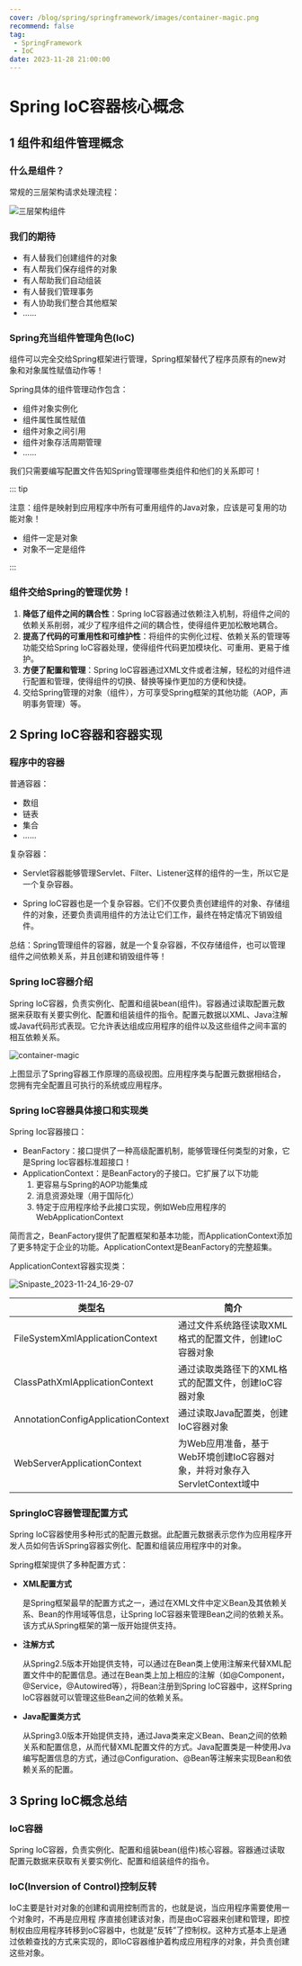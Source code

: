 ```yaml
---
cover: /blog/spring/springframework/images/container-magic.png
recommend: false
tag:
 - SpringFramework
 - IoC
date: 2023-11-28 21:00:00
---
```


# Spring IoC容器核心概念
## 1 组件和组件管理概念

### 什么是组件？

常规的三层架构请求处理流程：

![三层架构组件](./images/三层架构组件.jpg)

### 我们的期待

- 有人替我们创建组件的对象
- 有人帮我们保存组件的对象
- 有人帮助我们自动组装
- 有人替我们管理事务
- 有人协助我们整合其他框架
- ......

### Spring充当组件管理角色(IoC)

组件可以完全交给Spring框架进行管理，Spring框架替代了程序员原有的new对象和对象属性赋值动作等！

Spring具体的组件管理动作包含：

- 组件对象实例化
- 组件属性属性赋值
- 组件对象之间引用
- 组件对象存活周期管理
- ......

我们只需要编写配置文件告知Spring管理哪些类组件和他们的关系即可！

::: tip

注意：组件是映射到应用程序中所有可重用组件的Java对象，应该是可复用的功能对象！

- 组件一定是对象
- 对象不一定是组件

:::

### 组件交给Spring的管理优势！

1. **降低了组件之间的耦合性**：Spring loC容器通过依赖注入机制，将组件之间的依赖关系削弱，减少了程序组件之间的耦合性，使得组件更加松散地耦合。
2. **提高了代码的可重用性和可维护性**：将组件的实例化过程、依赖关系的管理等功能交给Spring loC容器处理，使得组件代码更加模块化、可重用、更易于维护。
3. **方便了配置和管理**：Spring loC容器通过XML文件或者注解，轻松的对组件进行配置和管理，使得组件的切换、替换等操作更加的方便和快捷。
4. 交给Spring管理的对象（组件），方可享受Spring框架的其他功能（AOP，声明事务管理）等。

## 2 Spring loC容器和容器实现

### 程序中的容器

普通容器：

- 数组
- 链表
- 集合
- ......

复杂容器：

- Servlet容器能够管理Servlet、Filter、Listener这样的组件的一生，所以它是一个复杂容器。

- Spring loC容器也是一个复杂容器。它们不仅要负责创建组件的对象、存储组件的对象，还要负责调用组件的方法让它们工作，最终在特定情况下销毁组件。

总结：Spring管理组件的容器，就是一个复杂容器，不仅存储组件，也可以管理组件之间依赖关系，并且创建和销毁组件等！

### Spring loC容器介绍

Spring loC容器，负责实例化、配置和组装bean(组件)。容器通过读取配置元数据来获取有关要实例化、配置和组装组件的指令。配置元数据以XML、Java注解或Java代码形式表现。它允许表达组成应用程序的组件以及这些组件之间丰富的相互依赖关系。

![container-magic](./images/container-magic.png)

上图显示了Spring容器工作原理的高级视图。应用程序类与配置元数据相结合，您拥有完全配置且可执行的系统或应用程序。

### Spring IoC容器具体接口和实现类

Spring Ioc容器接口：

- BeanFactory：接口提供了一种高级配置机制，能够管理任何类型的对象，它是Spring Ioc容器标准超接口！
- ApplicationContext：是BeanFactory的子接口。它扩展了以下功能
  1. 更容易与Spring的AOP功能集成
  2. 消息资源处理（用于国际化）
  3. 特定于应用程序给予此接口实现，例如Web应用程序的WebApplicationContext



简而言之，BeanFactory提供了配置框架和基本功能，而ApplicationContext添加了更多特定于企业的功能。ApplicationContext是BeanFactory的完整超集。

ApplicationContext容器实现类：

![Snipaste_2023-11-24_16-29-07](./images/Snipaste_2023-11-24_16-29-07.png)

| 类型名                             | 简介                                                         |
| ---------------------------------- | ------------------------------------------------------------ |
| FileSystemXmlApplicationContext    | 通过文件系统路径读取XML格式的配置文件，创建IoC容器对象       |
| ClassPathXmlApplicationContext     | 通过读取类路径下的XML格式的配置文件，创建IoC容器对象         |
| AnnotationConfigApplicationContext | 通过读取Java配置类，创建IoC容器对象                          |
| WebServerApplicationContext        | 为Web应用准备，基于Web环境创建IoC容器对象，并将对象存入ServletContext域中 |

### SpringloC容器管理配置方式

Spring loC容器使用多种形式的配置元数据。此配置元数据表示您作为应用程序开发人员如何告诉Spring容器实例化、配置和组装应用程序中的对象。

Spring框架提供了多种配置方式：

- **XML配置方式**

  是Spring框架最早的配置方式之一，通过在XML文件中定义Bean及其依赖关系、Bean的作用域等信息，让Spring loC容器来管理Bean之间的依赖关系。该方式从Spring框架的第一版开始提供支持。

- **注解方式**

  从Spring2.5版本开始提供支特，可以通过在Bean类上使用注解来代替XML配置文件中的配置信息。通过在Bean类上加上相应的注解（如@Component，@Service，@Autowired等），将Bean注册到Spring loC容器中，这样Spring loC容器就可以管理这些Bean之间的依赖关系。

- **Java配置类方式**

  从Spring3.0版本开始提供支持，通过Java类来定义Bean、Bean之间的依赖关系和配置信息，从而代替XML配置文件的方式。Java配置类是一种使用Jva编写配置信息的方式，通过@Configuration、@Bean等注解来实现Bean和依赖关系的配置。

## 3 Spring loC概念总结

### IoC容器

Spring loC容器，负责实例化、配置和组装bean(组件)核心容器。容器通过读取配置元数据来获取有关要实例化、配置和组装组件的指令。

### loC(Inversion of Control)控制反转

IoC主要是针对对象的创建和调用控制而言的，也就是说，当应用程序需要使用一个对象时，不再是应用程
序直接创建该对象，而是由oC容器来创建和管理，即控制权由应用程序转移到oC容器中，也就是“反转”了控制权。这种方式基本上是通过依赖查找的方式来实现的，即IoC容器维护着构成应用程序的对象，并负责创建这些对象。